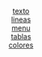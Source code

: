 <!DOCTYPE html>
<html>

<head>
  <meta charset="UTF-8">
  <meta name="viewport" content="width=device-width, initial-scale=1">
  <title>menu</title>
</head>

<body>
  <center>  <a href="02.texto.html">texto</a><br/>
  <a href="03.imagenes.html">lineas</a><br/>
  <a href="04.cosa.html">menu</a><br/>
  <a href="00.tablas.html">tablas</a><br/>
  <a href="01.colores.html">colores</a><br/>
  </center>

</body>

</html>
